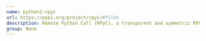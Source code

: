 ```yaml
---
name: python2-rpyc
url: https://pypi.org/project/rpyc/#files
description: Remote Python Call (RPyC), a transparent and symmetric RPC library.
group: None
---
```

